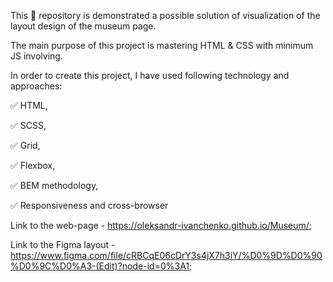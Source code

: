 This 📁 repository is demonstrated a possible solution of visualization of the layout design of the museum page.

The main purpose of this project is mastering HTML & CSS with minimum JS involving.

In order to create this project, I have used following technology and approaches:

✅ HTML,

✅ SCSS,

✅ Grid,

✅ Flexbox,

✅ BEM methodology,

✅ Responsiveness and cross-browser

Link to the web-page - https://oleksandr-ivanchenko.github.io/Museum/;

Link to the Figma layout - https://www.figma.com/file/cRBCqE06cDrY3s4jX7h3iY/%D0%9D%D0%90%D0%9C%D0%A3-(Edit)?node-id=0%3A1;
